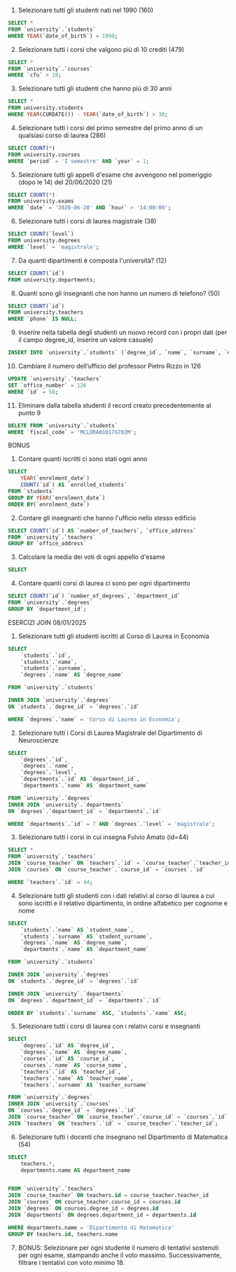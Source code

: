 1. Selezionare tutti gli studenti nati nel 1990 (160)

```sql
SELECT *
FROM `university`.`students`
WHERE YEAR(`date_of_birth`) = 1990;

```

2. Selezionare tutti i corsi che valgono più di 10 crediti (479)

```sql
SELECT *
FROM `university`.`courses`
WHERE `cfu` > 10;

```

3. Selezionare tutti gli studenti che hanno più di 30 anni

```sql
SELECT *
FROM university.students
WHERE YEAR(CURDATE()) - YEAR(`date_of_birth`) > 30;

```

4. Selezionare tutti i corsi del primo semestre del primo anno di un qualsiasi corso di laurea (286)

```sql
SELECT COUNT(*)
FROM university.courses
WHERE `period` = 'I semestre' AND `year` = 1;

```

5. Selezionare tutti gli appelli d'esame che avvengono nel pomeriggio (dopo le 14) del 20/06/2020 (21)

```sql
SELECT COUNT(*)
FROM university.exams
WHERE `date` = '2020-06-20' AND `hour` > '14:00:00';

```

6. Selezionare tutti i corsi di laurea magistrale (38)

```sql
SELECT COUNT(`level`)
FROM university.degrees
WHERE `level` = 'magistrale';

```

7. Da quanti dipartimenti è composta l'università? (12)

```sql
SELECT COUNT(`id`)
FROM university.departments;

```

8. Quanti sono gli insegnanti che non hanno un numero di telefono? (50)

```sql
SELECT COUNT(`id`)
FROM university.teachers
WHERE `phone` IS NULL;

```

9. Inserire nella tabella degli studenti un nuovo record con i propri dati (per il campo degree_id, inserire un valore casuale)

```sql
INSERT INTO `university`.`students` (`degree_id`, `name`, `surname`, `date_of_birth`, `fiscal_code`, `enrolment_date`, `registration_number`, `email`) VALUES ('5', 'Dario', 'Miceli', '2001-04-17', 'MCLDRA01D17G702M', '2021-09-15', '839543', 'dariomiceli01@gmail.com');

```

10. Cambiare il numero dell’ufficio del professor Pietro Rizzo in 126

```sql
UPDATE `university`.`teachers`
SET `office_number` = 126
WHERE `id` = 58;

```

11. Eliminare dalla tabella studenti il record creato precedentemente al punto 9

```sql
DELETE FROM `university`.`students`
WHERE `fiscal_code` = 'MCLDRA01D17G702M';

```

BONUS

1. Contare quanti iscritti ci sono stati ogni anno

```sql
SELECT
    YEAR(`enrolment_date`)
    COUNT(`id`) AS `enrolled_students`
FROM `students`
GROUP BY YEAR(`enrolment_date`)
ORDER BY(`enrolment_date`)

```

2. Contare gli insegnanti che hanno l'ufficio nello stesso edificio

```sql
SELECT COUNT(`id`) AS `number_of_teachers`, `office_address`
FROM `university`.`teachers`
GROUP BY `office_address`

```

3. Calcolare la media dei voti di ogni appello d'esame

```sql
SELECT

```

4. Contare quanti corsi di laurea ci sono per ogni dipartimento

```sql
SELECT COUNT(`id`) `number_of_degrees`, `department_id`
FROM `university`.`degrees`
GROUP BY `department_id`;

```

ESERCIZI JOIN 08/01/2025

1. Selezionare tutti gli studenti iscritti al Corso di Laurea in Economia

```sql
SELECT
	`students`.`id`,
    `students`.`name`,
    `students`.`surname`,
    `degrees`.`name` AS `degree_name`

FROM `university`.`students`

INNER JOIN `university`.`degrees`
ON `students`.`degree_id` = `degrees`.`id`

WHERE `degrees`.`name` = 'Corso di Laurea in Economia';

```

2. Selezionare tutti i Corsi di Laurea Magistrale del Dipartimento di Neuroscienze

```sql
SELECT
	`degrees`.`id`,
    `degrees`.`name`,
    `degrees`.`level`,
    `departments`.`id` AS `department_id`,
    `departments`.`name` AS `department_name`

FROM `university`.`degrees`
INNER JOIN `university`.`departments`
ON `degrees`.`department_id` = `departments`.`id`

WHERE `departments`.`id` = 7 AND `degrees`.`level` = 'magistrale';

```

3. Selezionare tutti i corsi in cui insegna Fulvio Amato (id=44)

```sql
SELECT *
FROM `university`.`teachers`
JOIN `course_teacher` ON `teachers`.`id` = `course_teacher`.`teacher_id`
JOIN `courses` ON `course_teacher`.`course_id` = `courses`.`id`

WHERE `teachers`.`id` = 44;

```

4. Selezionare tutti gli studenti con i dati relativi al corso di laurea a cui sono iscritti e il relativo dipartimento, in ordine alfabetico per cognome e nome

```sql
SELECT
	`students`.`name` AS `student_name`,
    `students`.`surname` AS `student_surname`,
    `degrees`.`name` AS `degree_name`,
    `departments`.`name` AS `department_name`

FROM `university`.`students`

INNER JOIN `university`.`degrees`
ON `students`.`degree_id` = `degrees`.`id`

INNER JOIN `university`.`departments`
ON `degrees`.`department_id` = `departments`.`id`

ORDER BY `students`.`surname` ASC, `students`.`name` ASC;

```

5. Selezionare tutti i corsi di laurea con i relativi corsi e insegnanti

```sql
SELECT
	`degrees`.`id` AS `degree_id`,
	`degrees`.`name` AS `degree_name`,
    `courses`.`id` AS `course_id`,
    `courses`.`name` AS `course_name`,
    `teachers`.`id` AS `teacher_id`,
    `teachers`.`name` AS `teacher_name`,
    `teachers`.`surname` AS `teacher_surname`

FROM `university`.`degrees`
INNER JOIN `university`.`courses`
ON `courses`.`degree_id` = `degrees`.`id`
JOIN `course_teacher` ON `course_teacher`.`course_id` = `courses`.`id`
JOIN `teachers` ON `teachers`.`id` = `course_teacher`.`teacher_id`;


```

6. Selezionare tutti i docenti che insegnano nel Dipartimento di Matematica (54)

```sql
SELECT
	teachers.*,
    departments.name AS department_name


FROM `university`.`teachers`
JOIN `course_teacher` ON teachers.id = course_teacher.teacher_id
JOIN `courses` ON course_teacher.course_id = courses.id
JOIN `degrees` ON courses.degree_id = degrees.id
JOIN `departments` ON degrees.department_id = departments.id

WHERE departments.name = 'Dipartimento di Matematica'
GROUP BY teachers.id, teachers.name


```

7. BONUS: Selezionare per ogni studente il numero di tentativi sostenuti
   per ogni esame, stampando anche il voto massimo. Successivamente,
   filtrare i tentativi con voto minimo 18.
